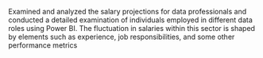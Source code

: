 Examined and analyzed the salary projections for data professionals and conducted a detailed 
examination of individuals employed in different data roles using Power BI. The fluctuation in salaries 
within this sector is shaped by elements such as experience, job responsibilities, and some other performance 
metrics
